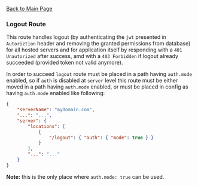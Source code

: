 [Back to Main Page](https://github.com/SorinGFS/webaccess#configuration)

### Logout Route

This route handles logout (by authenticating the `jwt` presented in `Autoriztion` header and removing the granted permissions from database) for all hosted servers and for application itself by responding with a `401 Unautorized` after success, amd with a `403 Forbidden` if logout already succeeded (provided token not valid anymore).

In order to succeed `logout` route must be placed in a path having `auth.mode` enabled, so if `auth` is disabled at `server` level this route must be either moved in a path having `auth.mode` enabled, or must be placed in config as having `auth.mode` enabled like following:

```json
{
    "serverName": "myDomain.com",
    "...": "...",
    "server": {
        "locations": [
            {
                "/logout": { "auth": { "mode": true } }
            }
        ],
        "...": "..."
    }
}
```

**Note:** this is the only place where `auth.mode: true` can be used.
